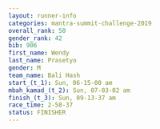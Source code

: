 ```yaml
---
layout: runner-info 
categories: mantra-summit-challenge-2019 
overall_rank: 50
gender_rank: 42
bib: 906
first_name: Wendy
last_name: Prasetyo
gender: M
team_name: Bali Hash
start_(t_1): Sun, 06-15-00 am
mbah_kamad_(t_2): Sun, 07-03-02 am
finish_(t_3): Sun, 09-13-37 am
race_time: 2-58-37
status: FINISHER
---
```

